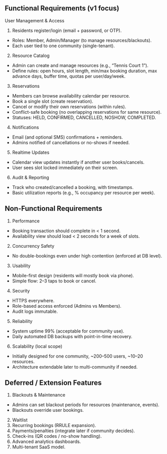 ## Functional Requirements (v1 focus)
User Management & Access
1. Residents register/login (email + password, or OTP).
  - Roles: Member, Admin/Manager (to manage resources/blackouts).
  - Each user tied to one community (single-tenant).
2. Resource Catalog
  - Admin can create and manage resources (e.g., “Tennis Court 1”).
  - Define rules: open hours, slot length, min/max booking duration, max advance days, buffer time, quotas per user/day/week.
3. Reservations
  - Members can browse availability calendar per resource.
  - Book a single slot (create reservation).
  - Cancel or modify their own reservations (within rules).
  - Conflict-safe booking (no overlapping reservations for same resource).
  - Statuses: HELD, CONFIRMED, CANCELLED, NOSHOW, COMPLETED.
4. Notifications
  - Email (and optional SMS) confirmations + reminders.
  - Admins notified of cancellations or no-shows if needed.
5. Realtime Updates
  - Calendar view updates instantly if another user books/cancels.
  - User sees slot locked immediately on their screen.
6. Audit & Reporting
  - Track who created/cancelled a booking, with timestamps.
  - Basic utilization reports (e.g., % occupancy per resource per week).

## Non-Functional Requirements
1. Performance
  - Booking transaction should complete in < 1 second.
  - Availability view should load < 2 seconds for a week of slots.
2. Concurrency Safety
  - No double-bookings even under high contention (enforced at DB level).
3. Usability
  - Mobile-first design (residents will mostly book via phone).
  - Simple flow: 2–3 taps to book or cancel.
4. Security
  - HTTPS everywhere.
  - Role-based access enforced (Admins vs Members).
  - Audit logs immutable.
5. Reliability
  - System uptime 99% (acceptable for community use).
  - Daily automated DB backups with point-in-time recovery.
6. Scalability (local scope)
  - Initially designed for one community, ~200–500 users, ~10–20 resources.
  - Architecture extendable later to multi-community if needed.

## Deferred / Extension Features
1. Blackouts & Maintenance
  - Admins can set blackout periods for resources (maintenance, events).
  - Blackouts override user bookings.
2. Waitlist
3. Recurring bookings (RRULE expansion).
4. Payments/penalties (integrate later if community decides).
5. Check-ins (QR codes / no-show handling).
6. Advanced analytics dashboards.
7. Multi-tenant SaaS model.